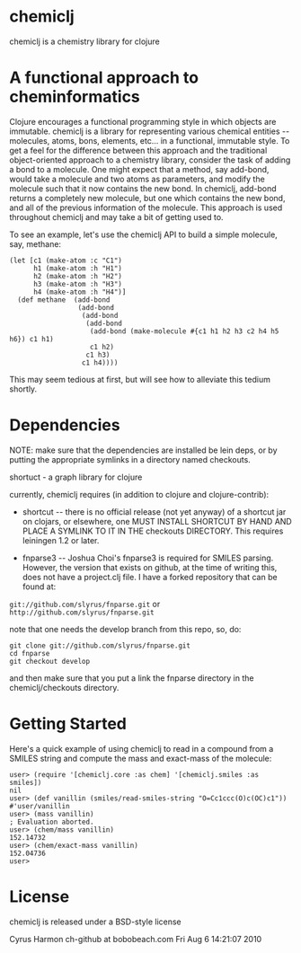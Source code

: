 
# chemiclj

chemiclj is a chemistry library for clojure

# A functional approach to cheminformatics

Clojure encourages a functional programming style in which objects are
immutable. chemiclj is a library for representing various chemical
entities -- molecules, atoms, bons, elements, etc... in a functional,
immutable style. To get a feel for the difference between this
approach and the traditional object-oriented approach to a chemistry
library, consider the task of adding a bond to a molecule. One might
expect that a method, say add-bond, would take a molecule and two
atoms as parameters, and modify the molecule such that it now contains
the new bond. In chemiclj, add-bond returns a completely new molecule,
but one which contains the new bond, and all of the previous
information of the molecule. This approach is used throughout chemiclj
and may take a bit of getting used to.

To see an example, let's use the chemiclj API to build a simple molecule, say, methane:

    (let [c1 (make-atom :c "C1")
          h1 (make-atom :h "H1")
          h2 (make-atom :h "H2")
          h3 (make-atom :h "H3")
          h4 (make-atom :h "H4")]
      (def methane  (add-bond
                     (add-bond
                      (add-bond
                       (add-bond
                        (add-bond (make-molecule #{c1 h1 h2 h3 c2 h4 h5 h6}) c1 h1)
                        c1 h2)
                       c1 h3)
                      c1 h4))))

This may seem tedious at first, but will see how to alleviate this
tedium shortly.

# Dependencies

NOTE: make sure that the dependencies are installed be lein deps, or by
putting the appropriate symlinks in a directory named checkouts.

 shortuct - a graph library for clojure

currently, chemiclj requires (in addition to clojure and clojure-contrib):

* shortcut -- there is no official release (not yet anyway) of a
shortcut jar on clojars, or elsewhere, one MUST INSTALL SHORTCUT BY
HAND AND PLACE A SYMLINK TO IT IN THE checkouts DIRECTORY. This
requires leiningen 1.2 or later.

* fnparse3 -- Joshua Choi's fnparse3 is required for SMILES
parsing. However, the version that exists on github, at the time of
writing this, does not have a project.clj file. I have a forked
repository that can be found at:

`git://github.com/slyrus/fnparse.git`
or
`http://github.com/slyrus/fnparse.git`

note that one needs the develop branch from this repo, so, do:

    git clone git://github.com/slyrus/fnparse.git
    cd fnparse
    git checkout develop

and then make sure that you put a link the fnparse directory in the
chemiclj/checkouts directory.

# Getting Started

Here's a quick example of using chemiclj to read in a compound from a
SMILES string and compute the mass and exact-mass of the molecule:

    user> (require '[chemiclj.core :as chem] '[chemiclj.smiles :as smiles])
    nil
    user> (def vanillin (smiles/read-smiles-string "O=Cc1ccc(O)c(OC)c1"))
    #'user/vanillin
    user> (mass vanillin)
    ; Evaluation aborted.
    user> (chem/mass vanillin)
    152.14732
    user> (chem/exact-mass vanillin)
    152.04736
    user> 

# License

chemiclj is released under a BSD-style license

Cyrus Harmon
ch-github at bobobeach.com
Fri Aug  6 14:21:07 2010

